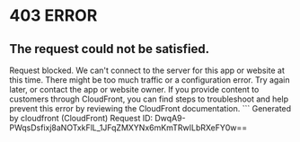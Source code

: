 # 403 ERROR

## The request could not be satisfied.

Request blocked. We can't connect to the server for this app or website at this time. There might be too much traffic or a configuration error. Try again later, or contact the app or website owner. If you provide content to customers through CloudFront, you can find steps to troubleshoot and help prevent this error by reviewing the CloudFront documentation. ```
Generated by cloudfront (CloudFront)
Request ID: DwqA9-PWqsDsfixj8aNOTxkFlL_1JFqZMXYNx6mKmTRwILbRXeFY0w==

```

